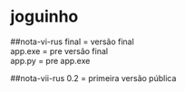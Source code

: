 # joguinho

##nota-vi-rus
final = versão final  
app.exe = pre versão final  
app.py = pre app.exe

##nota-vii-rus
0.2 = primeira versão pública
